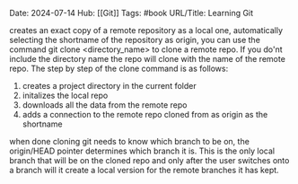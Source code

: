 Date: 2024-07-14
Hub: [[Git]]
Tags: #book
URL/Title: Learning Git 

creates an exact copy of a remote repository as a local one, automatically selecting the shortname of the repository as origin, you can use the command git clone <URL> <directory_name> to clone a remote repo. If you do'nt include the directory name the repo will clone with the name of the remote repo. The step by step of the clone command is as follows:
1.  creates a project directory in the current folder
 2. initalizes the local repo
 3. downloads all the data from the remote repo
 4. adds a connection to the remote repo cloned from as origin as the shortname
 
when done cloning git needs to know which branch to be on, the origin/HEAD pointer determines which branch it is. This is the only local branch that will be on the cloned repo and only after the user switches onto a branch will it create a local version for the remote branches it has kept.
